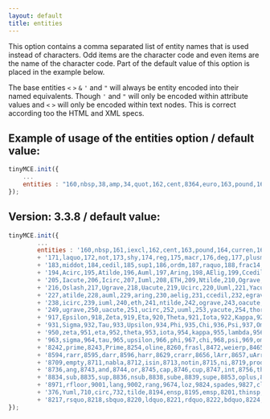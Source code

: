 ```yaml
---
layout: default
title: entities
---
```


This option contains a comma separated list of entity names that is used instead of characters. Odd items are the character code and even items are the name of the character code. Part of the default value of this option is placed in the example below.

The base entities `<` `>` `&` `'` and `"` will always be entity encoded into their named equivalents. Though `'` and `"` will only be encoded within attribute values and `<` `>` will only be encoded within text nodes. This is correct according too the HTML and XML specs.

## Example of usage of the entities option / default value:

```js
tinyMCE.init({
	...
	entities : "160,nbsp,38,amp,34,quot,162,cent,8364,euro,163,pound,165,yen,169,copy,174,reg,8482,trade,8240,permil,60,lt,62,gt,8804,le,8805,ge,176,deg,8722,minus"
});
```

## Version: 3.3.8 / default value:

```js
tinyMCE.init({
        ...
        entities : '160,nbsp,161,iexcl,162,cent,163,pound,164,curren,165,yen,166,brvbar,167,sect,168,uml,169,copy,170,ordf,'
        + '171,laquo,172,not,173,shy,174,reg,175,macr,176,deg,177,plusmn,178,sup2,179,sup3,180,acute,181,micro,182,para,'
        + '183,middot,184,cedil,185,sup1,186,ordm,187,raquo,188,frac14,189,frac12,190,frac34,191,iquest,192,Agrave,193,Aacute,'
        + '194,Acirc,195,Atilde,196,Auml,197,Aring,198,AElig,199,Ccedil,200,Egrave,201,Eacute,202,Ecirc,203,Euml,204,Igrave,'
        + '205,Iacute,206,Icirc,207,Iuml,208,ETH,209,Ntilde,210,Ograve,211,Oacute,212,Ocirc,213,Otilde,214,Ouml,215,times,'
        + '216,Oslash,217,Ugrave,218,Uacute,219,Ucirc,220,Uuml,221,Yacute,222,THORN,223,szlig,224,agrave,225,aacute,226,acirc,'
        + '227,atilde,228,auml,229,aring,230,aelig,231,ccedil,232,egrave,233,eacute,234,ecirc,235,euml,236,igrave,237,iacute,'
        + '238,icirc,239,iuml,240,eth,241,ntilde,242,ograve,243,oacute,244,ocirc,245,otilde,246,ouml,247,divide,248,oslash,'
        + '249,ugrave,250,uacute,251,ucirc,252,uuml,253,yacute,254,thorn,255,yuml,402,fnof,913,Alpha,914,Beta,915,Gamma,916,Delta,'
        + '917,Epsilon,918,Zeta,919,Eta,920,Theta,921,Iota,922,Kappa,923,Lambda,924,Mu,925,Nu,926,Xi,927,Omicron,928,Pi,929,Rho,'
        + '931,Sigma,932,Tau,933,Upsilon,934,Phi,935,Chi,936,Psi,937,Omega,945,alpha,946,beta,947,gamma,948,delta,949,epsilon,'
        + '950,zeta,951,eta,952,theta,953,iota,954,kappa,955,lambda,956,mu,957,nu,958,xi,959,omicron,960,pi,961,rho,962,sigmaf,'
        + '963,sigma,964,tau,965,upsilon,966,phi,967,chi,968,psi,969,omega,977,thetasym,978,upsih,982,piv,8226,bull,8230,hellip,'
        + '8242,prime,8243,Prime,8254,oline,8260,frasl,8472,weierp,8465,image,8476,real,8482,trade,8501,alefsym,8592,larr,8593,uarr,'
        + '8594,rarr,8595,darr,8596,harr,8629,crarr,8656,lArr,8657,uArr,8658,rArr,8659,dArr,8660,hArr,8704,forall,8706,part,8707,exist,'
        + '8709,empty,8711,nabla,8712,isin,8713,notin,8715,ni,8719,prod,8721,sum,8722,minus,8727,lowast,8730,radic,8733,prop,8734,infin,'
        + '8736,ang,8743,and,8744,or,8745,cap,8746,cup,8747,int,8756,there4,8764,sim,8773,cong,8776,asymp,8800,ne,8801,equiv,8804,le,8805,ge,'
        + '8834,sub,8835,sup,8836,nsub,8838,sube,8839,supe,8853,oplus,8855,otimes,8869,perp,8901,sdot,8968,lceil,8969,rceil,8970,lfloor,'
        + '8971,rfloor,9001,lang,9002,rang,9674,loz,9824,spades,9827,clubs,9829,hearts,9830,diams,338,OElig,339,oelig,352,Scaron,353,scaron,'
        + '376,Yuml,710,circ,732,tilde,8194,ensp,8195,emsp,8201,thinsp,8204,zwnj,8205,zwj,8206,lrm,8207,rlm,8211,ndash,8212,mdash,8216,lsquo,'
        + '8217,rsquo,8218,sbquo,8220,ldquo,8221,rdquo,8222,bdquo,8224,dagger,8225,Dagger,8240,permil,8249,lsaquo,8250,rsaquo,8364,euro'
});
```
